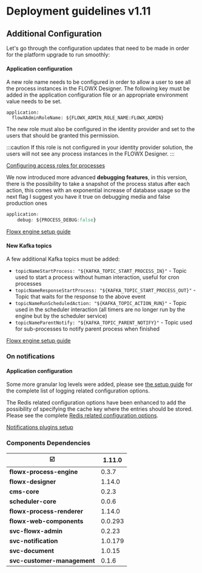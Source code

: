 # Deployment guidelines v1.11

## Additional Configuration

Let's go through the configuration updates that need to be made in order for the platform upgrade to run smoothly:

#### Application configuration

A new role name needs to be configured in order to allow a user to see all the process instances in the FLOWX Designer. The following key must be added in the application configuration file or an appropriate environment value needs to be set.

```
application:
  flowXAdminRoleName: ${FLOWX_ADMIN_ROLE_NAME:FLOWX_ADMIN}
```

The new role must also be configured in the identity provider and set to the users that should be granted this permission.

:::caution
If this role is not configured in your identity provider solution, the users will not see any process instances in the FLOWX Designer.
:::

[Configuring access roles for processes](../../docs/platform-setup-guides/flowx-engine-setup-guide/configuring-access-roles-for-processes)

We now introduced more advanced **debugging features**, in this version, there is the possibility to take a snapshot of the process status after each action, this comes with an exponential increase of database usage so the next flag I suggest you have it true on debugging media and false production ones

```css
application:
    debug: ${PROCESS_DEBUG:false} 
```
[Flowx engine setup guide](../../docs/platform-setup-guides/flowx-engine-setup-guide)

#### New Kafka topics

A few additional Kafka topics must be added:

* `topicNameStartProcess: "${KAFKA_TOPIC_START_PROCESS_IN}"` - Topic used to start a process without human interaction, useful for cron processes
* `topicNameResponseStartProcess: "${KAFKA_TOPIC_START_PROCESS_OUT}"` - Topic that waits for the response to the above event
* `topicNameRunScheduledAction: "${KAFKA_TOPIC_ACTION_RUN}"` - Topic used in the scheduler interaction (all timers are no longer run by the engine but by the scheduler service)
* `topicNameParentNotify: "${KAFKA_TOPIC_PARENT_NOTIFY}"` - Topic used for sub-processes to notify parent process when finished


[Flowx engine setup guide](../../docs/platform-setup-guides/flowx-engine-setup-guide)

### On notifications

#### Application configuration

Some more granular log levels were added, please see [the setup guide](../../docs/platform-deep-dive/plugins/plugins-setup-guide/notifications-plugin-setup#logging) for the complete list of logging related configuration options.&#x20;

The Redis related configuration options have been enhanced to add the possibility of specifying the cache key where the entries should be stored. Please see the complete [Redis related configuration options](../../docs/platform-deep-dive/plugins/plugins-setup-guide/notifications-plugin-setup#redis-configuration).

[Notifications plugins setup](../../docs/platform-deep-dive/plugins/plugins-setup-guide/notifications-plugin-setup)

### Components Dependencies

|                          :ballot_box_with_check:  | **1.11.0** | 
| ---------------------------------------------------- | ---------- |
| **flowx-process-engine**                             | 0.3.7      |       
| **flowx-designer**                                   | 1.14.0     |       
| **cms-core**                                         | 0.2.3      |        
| **scheduler-core**                                   | 0.0.6      |       
| **flowx-process-renderer**                           | 1.14.0     |       
| **flowx-web-components**                             | 0.0.293    |      
| **svc-flowx-admin**                                  | 0.2.23     |       
| **svc-notification**                                 | 1.0.179    |        
| **svc-document**                                     | 1.0.15     |        
| **svc-customer-management**                          | 0.1.6      |     

